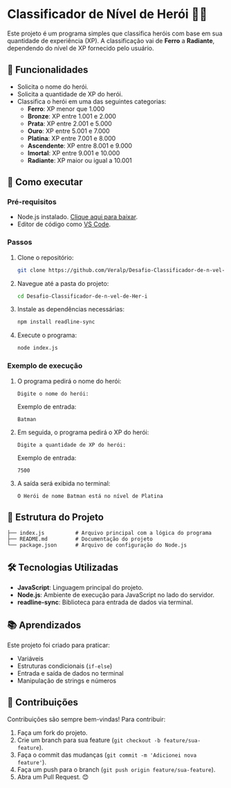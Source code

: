 # Classificador de Nível de Herói 🦸‍♂️

Este projeto é um programa simples que classifica heróis com base em sua quantidade de experiência (XP). A classificação vai de **Ferro** a **Radiante**, dependendo do nível de XP fornecido pelo usuário.

## 📝 Funcionalidades

- Solicita o nome do herói.
- Solicita a quantidade de XP do herói.
- Classifica o herói em uma das seguintes categorias:
  - **Ferro**: XP menor que 1.000
  - **Bronze**: XP entre 1.001 e 2.000
  - **Prata**: XP entre 2.001 e 5.000
  - **Ouro**: XP entre 5.001 e 7.000
  - **Platina**: XP entre 7.001 e 8.000
  - **Ascendente**: XP entre 8.001 e 9.000
  - **Imortal**: XP entre 9.001 e 10.000
  - **Radiante**: XP maior ou igual a 10.001

## 🚀 Como executar

### Pré-requisitos
- Node.js instalado. [Clique aqui para baixar](https://nodejs.org/).
- Editor de código como [VS Code](https://code.visualstudio.com/).

### Passos
1. Clone o repositório:
   ```bash
   git clone https://github.com/Veralp/Desafio-Classificador-de-n-vel-de-Her-i.git
   ```
2. Navegue até a pasta do projeto:
   ```bash
   cd Desafio-Classificador-de-n-vel-de-Her-i
   ```
3. Instale as dependências necessárias:
   ```bash
   npm install readline-sync
   ```
4. Execute o programa:
   ```bash
   node index.js
   ```

### Exemplo de execução
1. O programa pedirá o nome do herói:
   ```
   Digite o nome do herói:
   ```
   Exemplo de entrada:
   ```
   Batman
   ```

2. Em seguida, o programa pedirá o XP do herói:
   ```
   Digite a quantidade de XP do herói:
   ```
   Exemplo de entrada:
   ```
   7500
   ```

3. A saída será exibida no terminal:
   ```
   O Herói de nome Batman está no nível de Platina
   ```

## 📂 Estrutura do Projeto

```plaintext
├── index.js          # Arquivo principal com a lógica do programa
├── README.md         # Documentação do projeto
└── package.json      # Arquivo de configuração do Node.js
```

## 🛠️ Tecnologias Utilizadas

- **JavaScript**: Linguagem principal do projeto.
- **Node.js**: Ambiente de execução para JavaScript no lado do servidor.
- **readline-sync**: Biblioteca para entrada de dados via terminal.

## 📚 Aprendizados

Este projeto foi criado para praticar:
- Variáveis
- Estruturas condicionais (`if-else`)
- Entrada e saída de dados no terminal
- Manipulação de strings e números

## 🤝 Contribuições

Contribuições são sempre bem-vindas! Para contribuir:
1. Faça um fork do projeto.
2. Crie um branch para sua feature (`git checkout -b feature/sua-feature`).
3. Faça o commit das mudanças (`git commit -m 'Adicionei nova feature'`).
4. Faça um push para o branch (`git push origin feature/sua-feature`).
5. Abra um Pull Request.
😊
